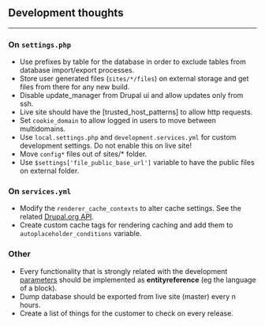 ## Development thoughts
--------------------------

### On ```settings.php```

- Use prefixes by table for the database in order to exclude tables from database import/export processes.
- Store user generated files (```sites/*/files```) on external storage and get files from there for any new build.
- Disable update_manager from Drupal ui and allow updates only from ssh.
- Live site should have the [trusted_host_patterns] to allow http requests.
- Set ```cookie_domain``` to allow logged in users to move between multidomains.
- Use ```local.settings.php``` and ```development.services.yml``` for custom development settings. Do not enable this on live site!
- Move ```config*``` files out of sites/* folder.
- Use `$settings['file_public_base_url']` variable to have the public files on external folder.

### On ```services.yml```

- Modify the ```renderer_cache_contexts``` to alter cache settings. See the related [Drupal.org API](https://www.drupal.org/developing/api/8/cache/contexts).
- Create custom cache tags for rendering caching and add them to ```autoplaceholder_conditions``` variable.


### Other

- Every functionality that is strongly related with the development [parameters](/parameters) should be implemented as **entityreference** (eg the language of a block).
- Dump database should be exported from live site (master) every n hours.
- Create a list of things for the customer to check on every release.
